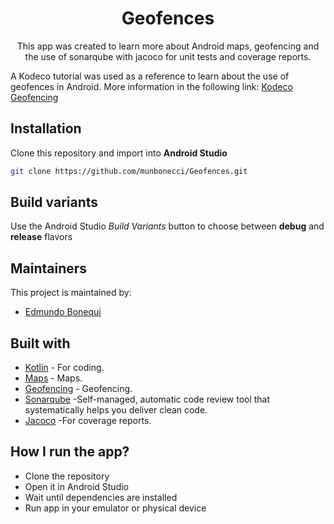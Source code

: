 <h1 align="center">Geofences</h1> 

<p align="center">
This app was created to learn more about Android maps, geofencing and the use of sonarqube with jacoco for unit tests and coverage reports.

A Kodeco tutorial was used as a reference to learn about the use of geofences in Android. More information in the following link: [Kodeco Geofencing](https://www.kodeco.com/7372-geofencing-api-tutorial-for-android)
</p>

## Installation

Clone this repository and import into **Android Studio**

```bash
git clone https://github.com/munbonecci/Geofences.git
```

## Build variants

Use the Android Studio *Build Variants* button to choose between **debug** and **release** flavors

## Maintainers

This project is maintained by:

* [Edmundo Bonequi](http://github.com/munbonecci)

## Built with

- [Kotlin](https://kotlinlang.org/) - For coding.
- [Maps](https://developers.google.com/maps/documentation/android-sdk/start) - Maps.
- [Geofencing](https://developer.android.com/training/location/geofencing) - Geofencing.
- [Sonarqube](https://docs.sonarqube.org/latest/) -Self-managed, automatic code review tool that systematically helps you deliver clean code.
- [Jacoco](https://www.jacoco.org) -For coverage reports.


## How I run the app?

- Clone the repository
- Open it in Android Studio
- Wait until dependencies are installed
- Run app in your emulator or physical device
